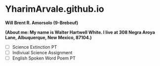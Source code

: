 # YharimArvale.github.io
**Will Brent R. Amorsolo (9-Brebeuf)**

**(About me: My name is Walter Hartwell White. I live at 308 Negra Aroya Lane, Albuquerque, New Mexico, 87104.)**
- [ ] Science Extinction PT
- [ ] Indiviual Science Assignment
- [ ] English Spoken Word Poem PT
